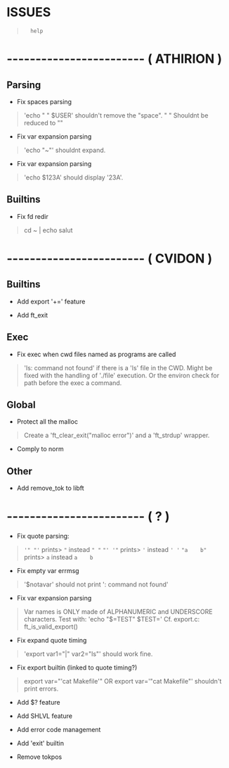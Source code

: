 

#           ISSUES


>       help

# ------------------------ ( ATHIRION )

##  Parsing

- Fix spaces parsing
> 'echo " " $USER' shouldn't remove the "space".
> "      " Shouldnt be reduced to ""

- Fix var expansion parsing
> 'echo "~"' shouldnt expand.

- Fix var expansion parsing
> 'echo $123A' should display '23A'.

## Builtins

- Fix fd redir
> cd ~ | echo salut 

# ------------------------ ( CVIDON )

##  Builtins

- Add export '+=' feature

- Add ft_exit

##  Exec

- Fix exec when cwd files named as programs are called
> 'ls: command not found' if there is a 'ls' file in the CWD.
> Might be fixed with the handling of './file' execution. Or the
> environ check for path before the exec a command.

##  Global

- Protect all the malloc
> Create a 'ft_clear_exit("malloc error")' and a 'ft_strdup' wrapper.

- Comply to norm

##  Other

- Add remove_tok to libft

# ------------------------ ( ? )

- Fix quote parsing:
> `'" "'`      prints> `"` instead `" "`
> `"' '"`      prints> `'` instead `' '`
> `"a    b"` prints> `a` instead `a    b`

- Fix empty var errmsg
> '$notavar' should not print ': command not found'

- Fix var expansion parsing
> Var names is ONLY made of ALPHANUMERIC and UNDERSCORE characters.
> Test with: 'echo "$=TEST" $TEST='
> Cf. export.c: ft_is_valid_export()

- Fix expand quote timing
> 'export var1="|" var2="ls"' should work fine.

- Fix export builtin (linked to quote timing?)
> export var="'cat Makefile'" OR export var='"cat Makefile"' shouldn't
> print errors.

- Add $? feature

- Add SHLVL feature

- Add error code management

- Add 'exit' builtin

- Remove tokpos
